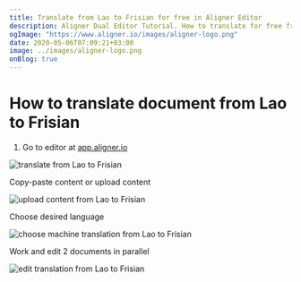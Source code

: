 ```yaml
---
title: Translate from Lao to Frisian for free in Aligner Editor
description: Aligner Dual Editor Tutorial. How to translate for free from Lao to Frisian. Aligner is multilingual document management platform. 
ogImage: "https://www.aligner.io/images/aligner-logo.png"
date: 2020-05-06T07:09:21+03:00
image: ../images/aligner-logo.png
onBlog: true
---
```


# How to translate document from Lao to Frisian

1. Go to editor at [app.aligner.io](https://app.aligner.io "Aligner App web page")

![translate from Lao to Frisian](../aligner-blank-editor.png "translate from Lao to Frisian")

Copy-paste content or upload content

![upload content from Lao to Frisian](../aligner-uploaded-document.png "upload content from Lao to Frisian")

Choose desired language

![choose machine translation from Lao to Frisian](../aligner-language-dropdown.png "choose machine translation from Lao to Frisian")

Work and edit 2 documents in parallel

![edit translation from Lao to Frisian](../aligner-double-sitded-editor.png "edit translation from Lao to Frisian")

